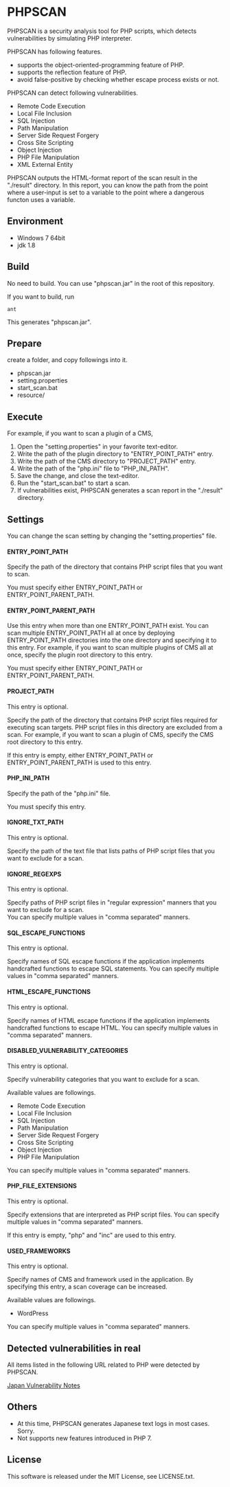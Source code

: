 # PHPSCAN

PHPSCAN is a security analysis tool for PHP scripts, which detects vulnerabilities by simulating PHP interpreter.

PHPSCAN has following features.

* supports the object-oriented-programming feature of PHP.
* supports the reflection feature of PHP.
* avoid false-positive by checking whether escape process exists or not.

PHPSCAN can detect following vulnerabilities.

* Remote Code Execution
* Local File Inclusion
* SQL Injection
* Path Manipulation
* Server Side Request Forgery
* Cross Site Scripting
* Object Injection
* PHP File Manipulation
* XML External Entity

PHPSCAN outputs the HTML-format report of the scan result in the "./result" directory.
In this report, you can know the path from the point where a user-input is set to a variable to the point where a dangerous functon uses a variable. 

Environment
---

* Windows 7 64bit
* jdk 1.8

Build
---

No need to build. 
You can use "phpscan.jar" in the root of this repository.

If you want to build, run 

```
ant
```

This generates "phpscan.jar".

Prepare
---

create a folder, and copy followings into it.

* phpscan.jar
* setting.properties
* start_scan.bat
* resource/

Execute
---

For example, if you want to scan a plugin of a CMS, 

1. Open the "setting.properties" in your favorite text-editor.
2. Write the path of the plugin directory to "ENTRY_POINT_PATH" entry.
3. Write the path of the CMS directory to "PROJECT_PATH" entry. 
4. Write the path of the "php.ini" file to "PHP_INI_PATH".
5. Save the change, and close the text-editor.
5. Run the "start_scan.bat" to start a scan.
6. If vulnerabilities exist, PHPSCAN generates a scan report in the "./result" directory.

Settings
---

You can change the scan setting by changing the "setting.properties" file.  

#### ENTRY_POINT_PATH

Specify the path of the directory that contains PHP script files that you want to scan.

You must specify either ENTRY_POINT_PATH or ENTRY_POINT_PARENT_PATH.

#### ENTRY_POINT_PARENT_PATH

Use this entry when more than one ENTRY_POINT_PATH exist.
You can scan multiple ENTRY_POINT_PATH all at once by deploying ENTRY_POINT_PATH directories into the one directory and specifying it to this entry.
For example, if you want to scan multiple plugins of CMS all at once, specify the plugin root directory to this entry. 

You must specify either ENTRY_POINT_PATH or ENTRY_POINT_PARENT_PATH.

#### PROJECT_PATH

This entry is optional.

Specify the path of the directory that contains PHP script files required for executing scan targets.
PHP script files in this directory are excluded from a scan.
For example, if you want to scan a plugin of CMS, specify the CMS root directory to this entry.

If this entry is empty, either ENTRY_POINT_PATH or ENTRY_POINT_PARENT_PATH is used to this entry.

#### PHP_INI_PATH

Specify the path of the "php.ini" file.

You must specify this entry.

#### IGNORE_TXT_PATH

This entry is optional.

Specify the path of the text file that lists paths of PHP script files that you want to exclude for a scan.


#### IGNORE_REGEXPS

This entry is optional.

Specify paths of PHP script files in "regular expression" manners that you want to exclude for a scan.   
You can specify multiple values in "comma separated" manners.

#### SQL_ESCAPE_FUNCTIONS

This entry is optional.

Specify names of SQL escape functions if the application implements handcrafted functions to escape SQL statements. 
You can specify multiple values in "comma separated" manners.

#### HTML_ESCAPE_FUNCTIONS

This entry is optional.

Specify names of HTML escape functions if the application implements handcrafted functions to escape HTML.
You can specify multiple values in "comma separated" manners.

#### DISABLED_VULNERABILITY_CATEGORIES

This entry is optional.

Specify vulnerability categories that you want to exclude for a scan.

Available values are followings.

* Remote Code Execution
* Local File Inclusion
* SQL Injection
* Path Manipulation
* Server Side Request Forgery
* Cross Site Scripting
* Object Injection
* PHP File Manipulation

You can specify multiple values in "comma separated" manners.  

#### PHP_FILE_EXTENSIONS

This entry is optional.

Specify extensions that are interpreted as PHP script files.
You can specify multiple values in "comma separated" manners.  

If this entry is empty, "php" and "inc" are used to this entry.

#### USED_FRAMEWORKS

This entry is optional.

Specify names of CMS and framework used in the application.
By specifying this entry, a scan coverage can be increased.

Available values are followings.

* WordPress

You can specify multiple values in "comma separated" manners.  

Detected vulnerabilities in real
---

All items listed in the following URL related to PHP were detected by PHPSCAN.

[Japan Vulnerability Notes](http://jvndb.jvn.jp/search/index.php?mode=_vulnerability_search_IA_VulnSearch&lang=en&useSynonym=1&keyword=ASAI%20Ken)

Others
---

- At this time, PHPSCAN generates Japanese text logs in most cases. Sorry.
- Not supports new features introduced in PHP 7.

License
---

This software is released under the MIT License, see LICENSE.txt.  
